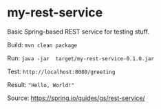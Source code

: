 # my-rest-service


Basic Spring-based REST service for testing stuff.

Build: `mvn clean package`

Run: `java -jar  target/my-rest-service-0.1.0.jar`

Test: `http://localhost:8080/greeting`

Result: `"Hello, World!"`

Source: https://spring.io/guides/gs/rest-service/



